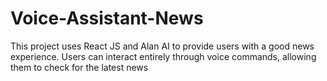 # Voice-Assistant-News
This project uses React JS and Alan AI to provide users with a good news experience. Users can interact entirely through voice commands, allowing them to check for the latest news
